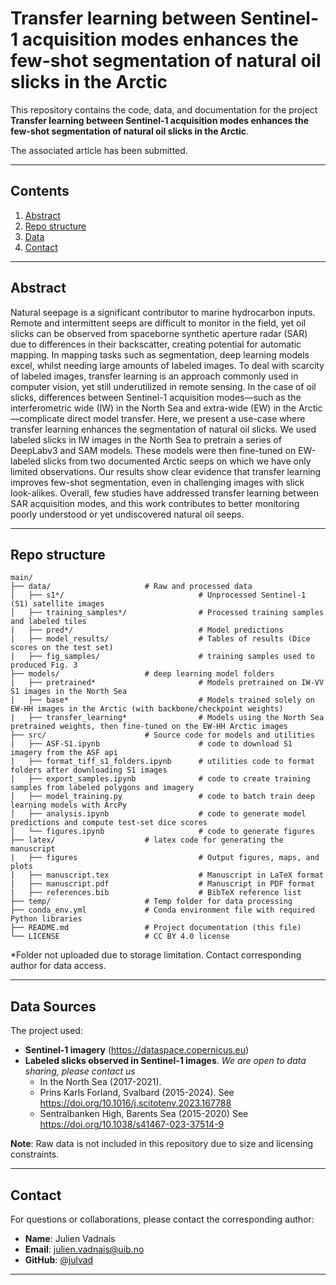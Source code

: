 # Transfer learning between Sentinel-1 acquisition modes enhances the few-shot segmentation of natural oil slicks in the Arctic

This repository contains the code, data, and documentation for the project **Transfer learning between Sentinel-1 acquisition modes enhances the few-shot segmentation of natural oil slicks in the Arctic**.

The associated article has been submitted.

---

## Contents
1. [Abstract](#abstract)
2. [Repo structure](#rep-structure)
3. [Data](#data)
4. [Contact](#contact)

---

## Abstract
Natural seepage is a significant contributor to marine hydrocarbon inputs. Remote and intermittent seeps are difficult to monitor in the field, yet oil slicks can be observed from spaceborne 
    synthetic aperture radar (SAR) due to differences in their backscatter,
    creating potential for automatic mapping. In mapping tasks such as segmentation, deep learning models excel, whilst needing large amounts of labeled images.
    To deal with scarcity of labeled images, transfer learning is an approach 
    commonly used in computer vision, yet still underutilized in remote sensing. In the case of oil slicks, differences between Sentinel-1 acquisition modes—such as the 
    interferometric wide (IW) in the North Sea and extra-wide (EW) in the Arctic—complicate direct model transfer.
    Here, we present a use-case where transfer learning enhances the segmentation of natural oil slicks. We used labeled slicks in IW images in the North Sea to pretrain a series of DeepLabv3 and SAM models. 
    These models were then fine-tuned on EW-labeled slicks from two documented Arctic seeps on which we have only limited observations. Our results show clear evidence that transfer learning improves few-shot 
    segmentation, even in challenging images with slick look-alikes. Overall, few studies have addressed transfer learning between SAR acquisition modes, and this work contributes to 
    better monitoring poorly understood or yet undiscovered natural oil seeps. 

---

## Repo structure
```plaintext
main/
├── data/                     # Raw and processed data
│   ├── s1*/                              # Unprocessed Sentinel-1 (S1) satellite images
│   ├── training_samples*/                # Processed training samples and labeled tiles
|   ├── pred*/                            # Model predictions
|   ├── model_results/                    # Tables of results (Dice scores on the test set)
|   ├── fig_samples/                      # training samples used to produced Fig. 3
├── models/                   # deep learning model folders
|   ├── pretrained*                       # Models pretrained on IW-VV S1 images in the North Sea
|   ├── base*                             # Models trained solely on EW-HH images in the Arctic (with backbone/checkpoint weights)
|   ├── transfer_learning*                # Models using the North Sea pretrained weights, then fine-tuned on the EW-HH Arctic images
├── src/                      # Source code for models and utilities
|   ├── ASF-S1.ipynb                      # code to download S1 imagery from the ASF api
|   ├── format_tiff_s1_folders.ipynb      # utilities code to format folders after downloading S1 images
|   ├── export_samples.ipynb              # code to create training samples from labeled polygons and imagery
│   ├── model_training.py                 # code to batch train deep learning models with ArcPy
│   ├── analysis.ipynb                    # code to generate model predictions and compute test-set dice scores
│   └── figures.ipynb                     # code to generate figures
├── latex/                    # latex code for generating the manuscript    
|   ├── figures                           # Output figures, maps, and plots
|   ├── manuscript.tex                    # Manuscript in LaTeX format
|   ├── manuscript.pdf                    # Manuscript in PDF format
|   ├── references.bib                    # BibTeX reference list
├── temp/                     # Temp folder for data processing
├── conda_env.yml             # Conda environment file with required Python libraries
├── README.md                 # Project documentation (this file)
└── LICENSE                   # CC BY 4.0 license
```
*Folder not uploaded due to storage limitation. Contact corresponding author for data access.

---

## Data Sources
The project used:
- **Sentinel-1 imagery** (https://dataspace.copernicus.eu)
- **Labeled slicks observed in Sentinel-1 images**. *We are open to data sharing, please contact us*
   - In the North Sea (2017-2021).
   - Prins Karls Forland, Svalbard (2015-2024). See https://doi.org/10.1016/j.scitotenv.2023.167788
   - Sentralbanken High, Barents Sea (2015-2020) See https://doi.org/10.1038/s41467-023-37514-9

**Note**: Raw data is not included in this repository due to size and licensing constraints.

---

## Contact
For questions or collaborations, please contact the corresponding author:
- **Name**: Julien Vadnais
- **Email**: julien.vadnais@uib.no
- **GitHub**: [@julvad](https://github.com/julvad)
---
